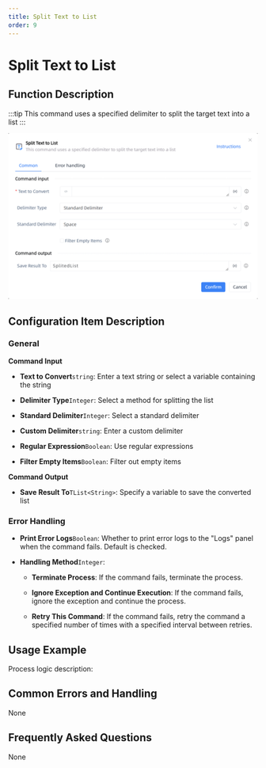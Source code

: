 ```yaml
---
title: Split Text to List
order: 9
---
```


# Split Text to List

## Function Description

:::tip 
This command uses a specified delimiter to split the target text into a list
:::

![Split Text to List](../../../assets/Split%20Text%20to%20List_command.png)

## Configuration Item Description

### General

**Command Input**

- **Text to Convert**`string`: Enter a text string or select a variable containing the string

- **Delimiter Type**`Integer`: Select a method for splitting the list

- **Standard Delimiter**`Integer`: Select a standard delimiter

- **Custom Delimiter**`string`: Enter a custom delimiter

- **Regular Expression**`Boolean`: Use regular expressions

- **Filter Empty Items**`Boolean`: Filter out empty items


**Command Output**

- **Save Result To**`TList<String>`: Specify a variable to save the converted list

### Error Handling

- **Print Error Logs**`Boolean`: Whether to print error logs to the "Logs" panel when the command fails. Default is checked. 

- **Handling Method**`Integer`:

    - **Terminate Process**: If the command fails, terminate the process.

    - **Ignore Exception and Continue Execution**: If the command fails, ignore the exception and continue the process.

    - **Retry This Command**: If the command fails, retry the command a specified number of times with a specified interval between retries.

## Usage Example

Process logic description:

## Common Errors and Handling

None

## Frequently Asked Questions

None

